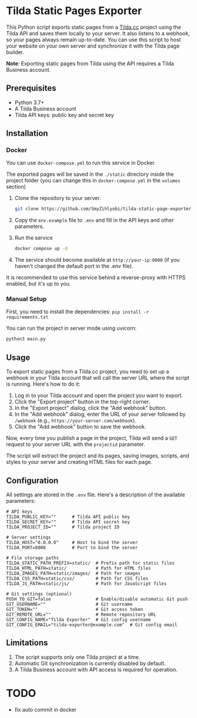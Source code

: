 # Tilda Static Pages Exporter

This Python script exports static pages from a [Tilda.cc](https://tilda.cc) project using the Tilda API and saves them locally to your server. It also listens to a webhook, so your pages always remain up-to-date. You can use this script to host your website on your own server and synchronize it with the Tilda page builder.

**Note**: Exporting static pages from Tilda using the API requires a Tilda Business account.

## Prerequisites

- Python 3.7+
- A Tilda Business account
- Tilda API keys: public key and secret key

## Installation

### Docker

You can use `docker-compose.yml` to run this service in Docker.

The exported pages will be saved in the `./static` directory inside the project folder (you can change this in `docker-compose.yml` in the `volumes` section)
1. Clone the repository to your server. 

    ```sh
    git clone https://github.com/SmyZihlyobi/tilda-static-page-exporter.git
    ```
1. Copy the `env.example` file to `.env` and fill in the API keys and other parameters.
1. Run the service
    ```sh
    docker compose up -d
    ```
1. The service should become available at `http://your-ip:8000` (if you haven't changed the default port in the .env file). 

It is recommended to use this service behind a reverse-proxy with HTTPS enabled, but it's up to you.

### Manual Setup
First, you need to install the dependencies: `pip install -r requirements.txt`

You can run the project in server mode using uvicorn:
```sh
python3 main.py
```

## Usage

To export static pages from a Tilda.cc project, you need to set up a webhook in your Tilda account that will call the server URL where the script is running. Here's how to do it:

1. Log in to your Tilda account and open the project you want to export.
2. Click the "Export project" button in the top-right corner.
3. In the "Export project" dialog, click the "Add webhook" button.
4. In the "Add webhook" dialog, enter the URL of your server followed by `/webhook` (e.g., `https://your-server.com/webhook`).
5. Click the "Add webhook" button to save the webhook.

Now, every time you publish a page in the project, Tilda will send a `GET` request to your server URL with the `projectid` parameter.

The script will extract the project and its pages, saving images, scripts, and styles to your server and creating HTML files for each page.

## Configuration

All settings are stored in the `.env` file. Here's a description of the available parameters:

```env
# API keys
TILDA_PUBLIC_KEY=""      # Tilda API public key
TILDA_SECRET_KEY=""      # Tilda API secret key
TILDA_PROJECT_ID=""      # Tilda project ID

# Server settings
TILDA_HOST="0.0.0.0"     # Host to bind the server
TILDA_PORT=8000          # Port to bind the server

# File storage paths
TILDA_STATIC_PATH_PREFIX=static/  # Prefix path for static files
TILDA_HTML_PATH=static/           # Path for HTML files
TILDA_IMAGES_PATH=static/images/  # Path for images
TILDA_CSS_PATH=static/css/        # Path for CSS files
TILDA_JS_PATH=static/js/          # Path for JavaScript files

# Git settings (optional)
PUSH_TO_GIT=false                 # Enable/disable automatic Git push
GIT_USERNAME=""                   # Git username
GIT_TOKEN=""                      # Git access token
GIT_REMOTE_URL=""                 # Remote repository URL
GIT_CONFIG_NAME="Tilda Exporter"  # Git config username
GIT_CONFIG_EMAIL="tilda-exporter@example.com"  # Git config email
```

## Limitations
1. The script supports only one Tilda project at a time.
2. Automatic Git synchronization is currently disabled by default.
3. A Tilda Business account with API access is required for operation.

# TODO
 - fix auto commit in docker
